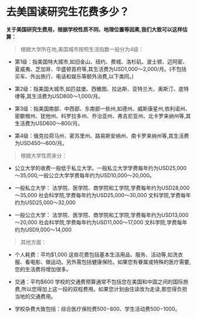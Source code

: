 # 去美国读研究生花费多少？ #

**关于美国研究生费用，根据学校性质不同、地理位置等因素,我们大致可以这样估算：**

> 根据大学所在地,美国城市按照生活指数一般分为4级：
 
- 第1级：指美国特大城市,如旧金山、纽约、费城、洛杉矶、波士顿、迈阿密、夏威夷、芝加哥、华盛顿首府等,其生活费为USD1,000～2,000/月。(不包括买车、外出旅行、电话和娱乐等额外消费,以下类同。)
 
- 第2级：指美国大城市,如匹兹堡、西雅图、拉达斯、亚特兰大、奥斯汀、底特律等,其生活费为USD800～1,000/月。
 
- 第3级：指美国南部、中西部、东南部一些州,如德州、威斯康星州,依利诺州、密歇根州、犹他州、科罗拉多州、乔治亚州、弗吉尼亚州、北卡罗来纳州等,其生活费为USD600～800/月。
 
- 第4级：俄克拉荷马州、密苏里州、路易斯安纳州、南卡罗来纳州等,其生活费为USD450～600/月。

> 根据大学性质来分：

- 公立大学的收费一般低于私立大学。一般私立大学学费每年约为USD25,000～35,000,一般公立大学学费每年约为USD10,000～20,000。

- 一般私立大学：
法学院、医学院、商学院和工学院,学费每年约为USD28,000～35,000
社会科学院,学费每年约为USD25,000～30,000
文科学院,学费每年约为USD25,000～32,000

- 一般公立大学：
法学院、医学院、商学院和工学院,学费每年约为USD13,000～20,000
社会科学院,学费每年约为USD11,000～17,000
文科学院,学费每年约为USD9,000～14,000

> 其他方面：

- 个人耗费：平均$1,000
这些花费包括基本生活用品、服务、活动等,如洗衣服、看电影、做运动。另外需包括健康保险。如果您有眷属或特殊的医疗需要,您的生活费将增加很多。

- 交通：平均$600
学校的交通费预算通常不包括您在美国和中国之间的国际旅费,所以您得加上这一段的双程费用。如果您计划由住读改为走读,那您得负担当地的交通费用。

- 学校杂费大致包括：综合医疗保险费$500-$800、学生活动费$500-$1000。
